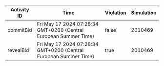 | Activity ID | Time | Violation | Simulation |
| --- | --- | --- | --- |
| commitBid | Fri May 17 2024 07:28:34 GMT+0200 (Central European Summer Time) | false | 2010469 |
| revealBid | Fri May 17 2024 07:28:34 GMT+0200 (Central European Summer Time) | true | 2010469 |
